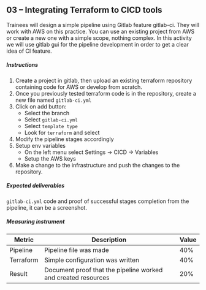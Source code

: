 ## 03 – Integrating Terraform to CICD tools

Trainees will design a simple pipeline using Gitlab feature gitlab-ci. They will work with AWS on this practice. You can use an existing project from AWS or create a new one with a simple scope, nothing complex. In this activity we will use gitlab gui for the pipeline development in order to get a clear idea of CI feature.

##### Instructions

1. Create a project in gitlab, then upload an existing terraform repository containing code for AWS or develop from scratch.
2. Once you previously tested terraform code is in the repository, create a new file named `gitlab-ci.yml`
3. Click on add button:
	- Select the branch
	- Select `gitlab-ci.yml`
	- Select `template type`
	- Look for `terraform` and select
4. Modify the pipeline stages accordingly
5. Setup env variables
	- On the left menu select Settings -> CICD -> Variables
	- Setup the AWS keys
6. Make a change to the infrastructure and push the changes to the repository.


##### Expected deliverables 

`gitlab-ci.yml` code and proof of successful stages completion from the pipeline, it can be a screenshot.


##### Measuring instrument 

| Metric  |  Description | Value  |
| ------------ | ------------ | ------------ |
| Pipeline | Pipeline file was made | 40%  |
|   Terraform| Simple configuration was written  |  40% |
|  Result | Document proof that the pipeline worked and created resources   |  20% |


